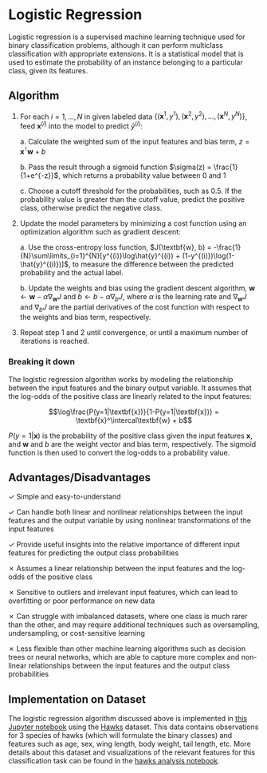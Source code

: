 # Logistic Regression

Logistic regression is a supervised machine learning technique used for binary classification problems, although it can perform multiclass classification with appropriate extensions. It is a statistical model that is used to estimate the probability of an instance belonging to a particular class, given its features. 

## Algorithm

1. For each $i=1, \dots, N$ in given labeled data $\{(\textbf{x}^1, y^1), (\textbf{x}^2, y^2), \dots, (\textbf{x}^N, y^N)\}$, feed $\textbf{x}^{(i)}$ into the model to predict $\hat{y}^{(i)}$:

    a. Calculate the weighted sum of the input features and bias term, $z = \textbf{x}^\intercal\textbf{w} + b$
    
    b. Pass the result through a sigmoid function $\sigma(z) = \frac{1}{1+e^{-z}}$, which returns a probability value between 0 and 1
    
    c. Choose a cutoff threshold for the probabilities, such as 0.5. If the probability value is greater than the cutoff value, predict the positive class, otherwise predict the negative class.
    
2. Update the model parameters by minimizing a cost function using an optimization algorithm such as gradient descent:

    a. Use the cross-entropy loss function, $J(\textbf{w}, b) = -\frac{1}{N}\sum\limits_{i=1}^{N}[y^{(i)}\log\hat{y}^{(i)} + (1-y^{(i)})\log(1-\hat{y}^{(i)})]$, to measure the difference between the predicted probability and the actual label.
    
    b. Update the weights and bias using the gradient descent algorithm, $\textbf{w} \leftarrow \textbf{w} - \alpha \nabla_{\textbf{w}}J$ and $b \leftarrow b - \alpha \nabla_{b}J$, where $\alpha$ is the learning rate and $\nabla_{\textbf{w}}J$ and $\nabla_{b}J$ are the partial derivatives of the cost function with respect to the weights and bias term, respectively.
    
3. Repeat step 1 and 2 until convergence, or until a maximum number of iterations is reached.

### Breaking it down

The logistic regression algorithm works by modeling the relationship between the input features and the binary output variable. It assumes that the log-odds of the positive class are linearly related to the input features:

$$\log\frac{P(y=1|\textbf{x})}{1-P(y=1|\textbf{x})} = \textbf{x}^\intercal\textbf{w} + b$$

$P(y=1|\textbf{x})$ is the probability of the positive class given the input features $\textbf{x}$, and $\textbf{w}$ and $b$ are the weight vector and bias term, respectively. The sigmoid function is then used to convert the log-odds to a probability value.

## Advantages/Disadvantages

✓ Simple and easy-to-understand

✓ Can handle both linear and nonlinear relationships between the input features and the output variable by using nonlinear transformations of the input features

✓ Provide useful insights into the relative importance of different input features for predicting the output class probabilities

✗ Assumes a linear relationship between the input features and the log-odds of the positive class

✗ Sensitive to outliers and irrelevant input features, which can lead to overfitting or poor performance on new data

✗ Can struggle with imbalanced datasets, where one class is much rarer than the other, and may require additional techniques such as oversampling, undersampling, or cost-sensitive learning

✗ Less flexible than other machine learning algorithms such as decision trees or neural networks, which are able to capture more complex and non-linear relationships between the input features and the output class probabilities

## Implementation on Dataset

The logistic regression algorithm discussed above is implemented in [this Jupyter notebook](https://github.com/kary5678/INDE-577/blob/main/supervised-learning/logistic_regression/logistic_regression.ipynb) using the [Hawks](https://github.com/kary5678/INDE-577/blob/main/Data/hawks.csv) dataset. This data contains observations for 3 species of hawks (which will formulate the binary classes) and features such as age, sex, wing length, body weight, tail length, etc. More details about this dataset and visualizations of the relevant features for this classification task can be found in the [hawks analysis notebook](https://github.com/kary5678/INDE-577/blob/main/Data/hawks_analysis.ipynb).
